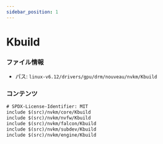 ```yaml
---
sidebar_position: 1
---
```

# Kbuild

### ファイル情報

- パス: `linux-v6.12/drivers/gpu/drm/nouveau/nvkm/Kbuild`

### コンテンツ

```txt
# SPDX-License-Identifier: MIT
include $(src)/nvkm/core/Kbuild
include $(src)/nvkm/nvfw/Kbuild
include $(src)/nvkm/falcon/Kbuild
include $(src)/nvkm/subdev/Kbuild
include $(src)/nvkm/engine/Kbuild

```
